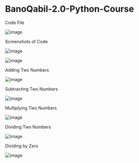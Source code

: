 # BanoQabil-2.0-Python-Course
Code File

![image](https://github.com/Abdullah4589/BanoQabil-2.0-Python-Course/assets/150226902/5135ee74-21ca-4b3f-afe0-65394f47a33b)


Screenshots of Code

![image](https://github.com/Abdullah4589/BanoQabil-2.0-Python-Course/assets/150226902/0d1cb746-aec6-4399-a267-7bc43365c22c)

![image](https://github.com/Abdullah4589/BanoQabil-2.0-Python-Course/assets/150226902/5644825b-f637-4c04-9797-936efd86c43a)





Adding Two Numbers

![image](https://github.com/Abdullah4589/BanoQabil-2.0-Python-Course/assets/150226902/6462a38f-dbc1-4004-b36f-d6b781600b1e)

Subtracting Two Numbers

![image](https://github.com/Abdullah4589/BanoQabil-2.0-Python-Course/assets/150226902/f0aa6603-bb3a-4ce8-b9d7-8f62c85d20f3)

Multiplying Two Numbers

![image](https://github.com/Abdullah4589/BanoQabil-2.0-Python-Course/assets/150226902/b329ccb2-de56-4e56-96e7-57a0585c69c7)

Dividing Two Numbers

![image](https://github.com/Abdullah4589/BanoQabil-2.0-Python-Course/assets/150226902/990e0b43-c8a5-4dec-82e5-1b51069c3f0d)

Dividing by Zero

![image](https://github.com/Abdullah4589/BanoQabil-2.0-Python-Course/assets/150226902/e152a20e-6c37-46dc-9ac7-68eff1b1fd06)



